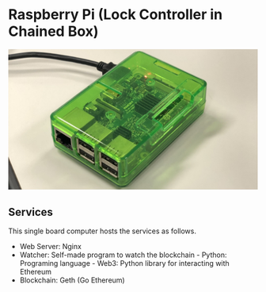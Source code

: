 # Raspberry Pi (Lock Controller in Chained Box)
![Raspberry Pi](./docs/Raspberry_Pi.jpeg)
## Services
This single board computer hosts the services as follows.
- Web Server: Nginx
- Watcher: Self-made program to watch the blockchain
            - Python: Programing language
            - Web3: Python library for interacting with Ethereum
- Blockchain: Geth (Go Ethereum)